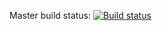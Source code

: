 Master build status: [![Build status](https://ci.appveyor.com/api/projects/status/oaa3j2hj27rpla31/branch/master?svg=true)](https://ci.appveyor.com/project/Borzoo/pgnopintegration/branch/master)